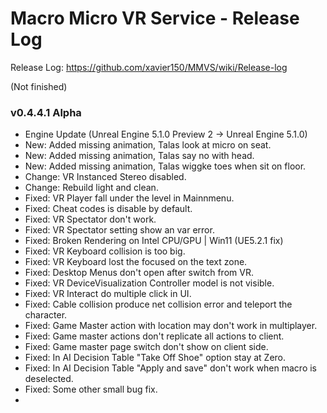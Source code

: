 # Macro Micro VR Service - Release Log
Release Log: https://github.com/xavier150/MMVS/wiki/Release-log

(Not finished)
###  v0.4.4.1 Alpha

- Engine Update (Unreal Engine 5.1.0 Preview 2 -> Unreal Engine 5.1.0)
- New: Added missing animation, Talas look at micro on seat.
- New: Added missing animation, Talas say no with head.
- New: Added missing animation, Talas wiggke toes when sit on floor.
- Change: VR Instanced Stereo disabled.
- Change: Rebuild light and clean.
- Fixed: VR Player fall under the level in Mainnmenu.
- Fixed: Cheat codes is disable by default.
- Fixed: VR Spectator don't work.
- Fixed: VR Spectator setting show an var error.
- Fixed: Broken Rendering on Intel CPU/GPU | Win11 (UE5.2.1 fix)
- Fixed: VR Keyboard collision is too big.
- Fixed: VR Keyboard lost the focused on the text zone.
- Fixed: Desktop Menus don't open after switch from VR.
- Fixed: VR DeviceVisualization Controller model is not visible.
- Fixed: VR Interact do multiple click in UI.
- Fixed: Cable collision produce net collision error and teleport the character.
- Fixed: Game Master action with location may don't work in multiplayer.
- Fixed: Game master actions don't replicate all actions to client.
- Fixed: Game master page switch don't show on client side.
- Fixed: In AI Decision Table "Take Off Shoe" option stay at Zero.
- Fixed: In AI Decision Table "Apply and save" don't work when macro is deselected. 
- Fixed: Some other small bug fix.
- 

